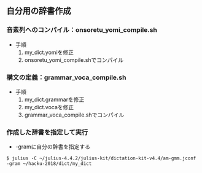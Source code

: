 ## 自分用の辞書作成

### 音素列へのコンパイル：onsoretu_yomi_compile.sh

* 手順
  1. my_dict.yomiを修正
  2. onsoretu_yomi_compile.shでコンパイル

### 構文の定義：grammar_voca_compile.sh

* 手順
  1. my_dict.grammarを修正
  2. my_dict.vocaを修正
  3. grammar_voca_compile.shでコンパイル

### 作成した辞書を指定して実行

* -gramに自分の辞書を指定する
```
$ julius -C ~/julius-4.4.2/julius-kit/dictation-kit-v4.4/am-gmm.jconf -gram ~/hacku-2018/dict/my_dict
```
